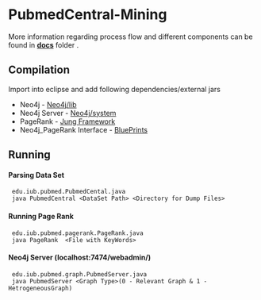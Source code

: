 PubmedCentral-Mining
====================

More information regarding process flow and different components can be found in [**docs**][docs] folder . 

Compilation 
-------------------

Import into eclipse and add following dependencies/external jars

+ Neo4j         - [Neo4j/lib][Neo4j-1]
+ Neo4j Server  - [Neo4j/system][Neo4j-2]
+ PageRank      - [Jung Framework][Jung]
+ Neo4j_PageRank Interface - [BluePrints][Blueprints]


Running
-------------------

#### Parsing Data Set
     edu.iub.pubmed.PubmedCental.java
     java PubmedCentral <DataSet Path> <Directory for Dump Files>

#### Running Page Rank
     edu.iub.pubmed.pagerank.PageRank.java
     java PageRank  <File with KeyWords>

#### Neo4j Server (localhost:7474/webadmin/)
     edu.iub.pubmed.graph.PubmedServer.java
     java PubmedServer <Graph Type>(0 - Relevant Graph & 1 - HetrogeneousGraph)
     


[Neo4j-1]:http://docs.neo4j.org/chunked/stable/tutorials-java-embedded-setup.html
[Neo4j-2]:http://fooo.fr/~vjeux/github/github-recommandation/db/doc/manual/html/server-embedded.html
[Jung]:http://jung.sourceforge.net/download.html
[Blueprints]:https://github.com/tinkerpop/blueprints/wiki
[docs]:https://github.com/abhilashkoppula/PubmedCentral-Mining/tree/master/docs
